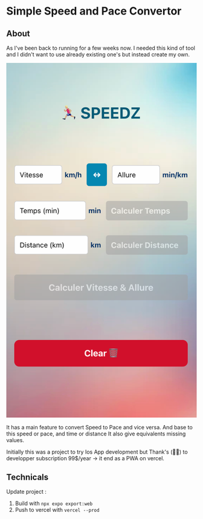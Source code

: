 # Simple Speed and Pace Convertor

## About

As I've been back to running for a few weeks now. I needed this kind of tool and I didn't want to use already existing one's but instead create my own.

![alt text](assets/image.png)

It has a main feature to convert Speed to Pace and vice versa.
And base to this speed or pace, and time or distance It also give equivalents missing values.


Initially this was a project to try Ios App development but Thank's (🖕🏼) to developper subscription 99$/year -> it end as a PWA on vercel.


## Technicals

Update project :
1. Build with `npx expo export:web`
2. Push to vercel with `vercel --prod`
